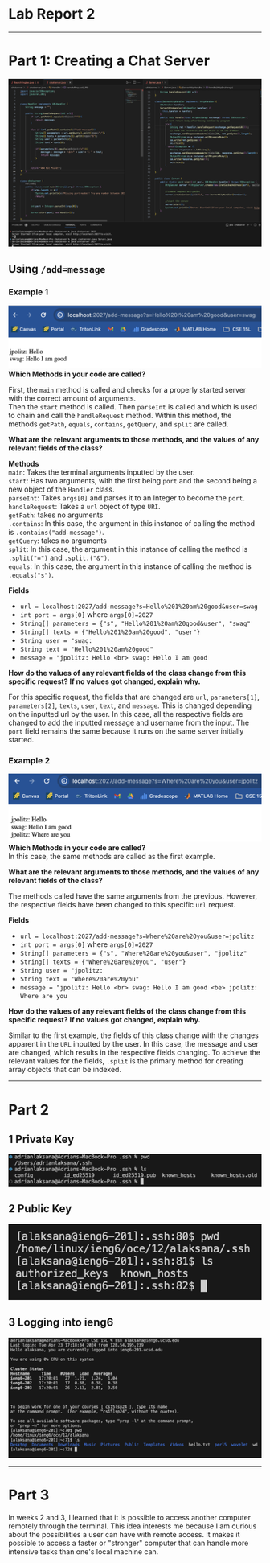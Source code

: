 # **Lab Report 2**
***
# Part 1: Creating a Chat Server
![Image](chatserver.png)

## Using `/add=message`  
### Example 1
![Image](chat1.png)
**Which Methods in your code are called?**  

First, the `main` method is called and checks for a properly started server with the correct amount of arguments.  
Then the `start` method is called. Then `parseInt` is called and which is used to chain and call the `handleRequest` method. Within this method, the methods `getPath`, `equals`, `contains`, `getQuery`, and `split` are called.  
  
**What are the relevant arguments to those methods, and the values of any relevant fields of the class?**  

**Methods**  
`main`: Takes the terminal arguments inputted by the user.  
`start`: Has two arguments, with the first being `port` and the second being a new object of the `Handler` class.  
`parseInt`: Takes `args[0]` and parses it to an Integer to become the `port`.
`handleRequest`: Takes a `url` object of type `URI`.  
`getPath`: takes no arguments  
`.contains`: In this case, the argument in this instance of calling the method is `.contains("add-message")`.  
`getQuery`: takes no arguments  
`split`: In this case, the argument in this instance of calling the method is `.split("=")` and `.split.("&")`.  
`equals`: In this case, the argument in this instance of calling the method is `.equals("s")`.  

**Fields**  
  - `url = localhost:2027/add-message?s=Hello%201%20am%20good&user=swag`
  - `int port = args[0]` where `args[0]=2027`  
  - `String[] parameters = {"s", "Hello%201%20am%20good&user", "swag"`  
  - `String[] texts = {"Hello%201%20am%20good", "user"}`  
  - `String user = "swag:`  
  - `String text = "Hello%201%20am%20good"`  
  - `message = "jpolitz: Hello <br> swag: Hello I am good`  

**How do the values of any relevant fields of the class change from this specific request? If no values got changed, explain why.**  

For this specific request, the fields that are changed are `url`, `parameters[1]`, `parameters[2]`, `texts`, `user`, `text`, and `message`. This is changed depending on the inputted url by the user. In this case, all the respective fields are changed to add the inputted message and username from the input. The `port` field remains the same because it runs on the same server initially started.


### Example 2
![Image](chat2.png)
**Which Methods in your code are called?**  
In this case, the same methods are called as the first example.

**What are the relevant arguments to those methods, and the values of any relevant fields of the class?**  

The methods called have the same arguments from the previous. However, the respective fields have been changed to this specific `url` request.

**Fields**  
  - `url = localhost:2027/add-message?s=Where%20are%20you&user=jpolitz`  
  - `int port = args[0]` where `args[0]=2027`  
  - `String[] parameters = {"s", "Where%20are%20you&user", "jpolitz"`  
  - `String[] texts = {"Where%20are%20you", "user"}`  
  - `String user = "jpolitz:`  
  - `String text = "Where%20are%20you"`  
  - `message = "jpolitz: Hello <br> swag: Hello I am good <be> jpolitz: Where are you`  

**How do the values of any relevant fields of the class change from this specific request? If no values got changed, explain why.**  

Similar to the first example, the fields of this class change with the changes apparent in the `URL` inputted by the user. In this case, the message and user are changed, which results in the respective fields changing. To achieve the relevant values for the fields, `.split` is the primary method for creating array objects that can be indexed.  
***
# Part 2  
## 1 Private Key
![Image](private.png)  

## 2 Public Key
![Image](public.png)  

## 3 Logging into ieng6  
![Image](ieng6.png)  
***
# Part 3
In weeks 2 and 3, I learned that it is possible to access another computer remotely through the terminal. This idea interests me because I am curious about the possibilities a user can have with remote access. It makes it possible to access a faster or "stronger" computer that can handle more intensive tasks than one's local machine can.
